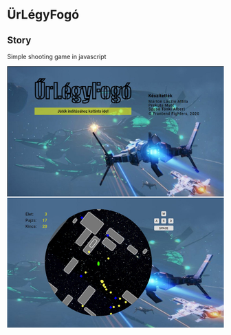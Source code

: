 # ÜrLégyFogó

## Story

Simple shooting game in javascript

<img src="./screenshot/urlegyfogo_01.jpg" alt="Screenshot"/>

<img src="./screenshot/urlegyfogo_02.jpg" alt="Screenshot"/>
